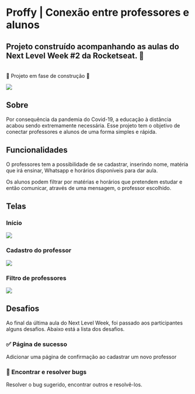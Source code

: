 # Proffy | Conexão entre professores e alunos
## Projeto construído acompanhando as aulas do Next Level Week #2 da Rocketseat. 🚀

<br> 🚧 Projeto em fase de construção 🚧 </br>

<img src="https://github.com/IsabelaMarques07/nlw/blob/master/git_images/v1/banner.jpg?raw=true">

## Sobre
<p>Por consequência da pandemia do Covid-19, a educação à distância acabou sendo extremamente necessária. Esse projeto tem o objetivo de conectar professores e alunos de uma forma simples e rápida. 

## Funcionalidades
<p> O professores tem a possibilidade de se cadastrar, inserindo nome, matéria que irá ensinar, Whatsapp e horários disponíveis para dar aula.
<p> Os alunos podem filtrar por matérias e horários que pretendem estudar e então comunicar, através de uma mensagem, o professor escolhido.


## Telas
### Início
<img src="https://github.com/IsabelaMarques07/nlw/blob/master/git_images/v1/screens/page_landing.jpg?raw=true">

### Cadastro do professor
<img src="https://github.com/IsabelaMarques07/nlw/blob/master/git_images/v1/screens/give_classes.jpg?raw=true">

### Filtro de professores
<img src="https://github.com/IsabelaMarques07/nlw/blob/master/git_images/v1/screens/page_study_with_proffy.jpg?raw=true">

## Desafios
<p> Ao final da última aula do Next Level Week, foi passado aos participantes alguns desafios. Abaixo está a lista dos desafios.
  
### ✅ Página de sucesso
<p> Adicionar uma página de confirmação ao cadastrar um novo professor
  
### 🔲 Encontrar e resolver bugs
<p> Resolver o bug sugerido, encontrar outros e resolvê-los.

